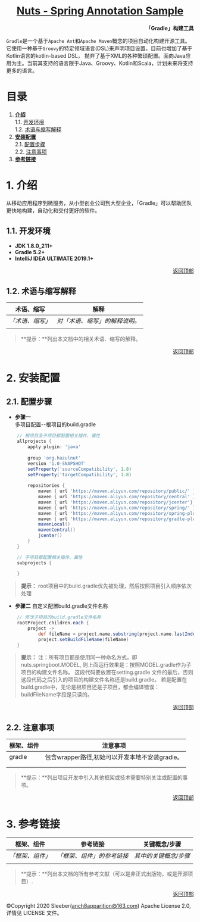 <h1 align="center"><a href="README.md">Nuts - Spring Annotation Sample</a></h1>  

**<p align="right">「Gradle」构建工具</p>**
`Gradle`是一个基于`Apache Ant`和`Apache Maven`概念的项目自动化构建开源工具。
它使用一种基于`Groovy`的特定领域语言(DSL)来声明项目设置，目前也增加了基于Kotlin语言的kotlin-based DSL，
抛弃了基于XML的各种繁琐配置。面向Java应用为主。当前其支持的语言限于Java、Groovy、Kotlin和Scala，计划未来将支持更多的语言。
# <a id="nav">目录</a>

1. **[介绍](#info)**  
    1.1. [开发环境](#dev)  
    1.2. [术语与缩写解释](#word)
2. **[安装配置](#config)**  
    2.1. [配置步骤](#step)  
    2.2. [注意事项](#focus) 
3. **[参考链接](#ref)** 

# <a id="info">1. 介绍</a>
从移动应用程序到微服务，从小型创业公司到大型企业，「Gradle」可以帮助团队更快地构建，自动化和交付更好的软件。  

## <a id="dev">1.1. 开发环境</a>  
- **JDK 1.8.0_211+**
- **Gradle 5.2+**
- **IntelliJ IDEA ULTIMATE 2019.1+**

<p align="right"><a href="#">返回顶部</a></p>  

## <a id="word">1.2. 术语与缩写解释</a>  
| 术语、缩写                                                    | 解释                                                         |
| ------------------------------------------------------------ | ------------------------------------------------------------ |
| *「术语、缩写」*                                               | *对「术语、缩写」的解释说明。*                                  |
|                                                              |                                                              |
> **提示：**列出本文档中的相关术语、缩写的解释。

<p align="right"><a href="#">返回顶部</a></p>  

# <a id="config">2. 安装配置</a>
## <a id="step">2.1. 配置步骤</a>  

+ **步骤一**  
    多项目配置--根项目的build.gradle
```groovy
    // 根项目及子项目都配置相关插件、属性
    allprojects {
        apply plugin: 'java'
    
        group 'org.hazulnut'
        version '1.0-SNAPSHOT'
        setProperty('sourceCompatibility', 1.8)
        setProperty('targetCompatibility', 1.8)
    
        repositories {
            maven { url 'https://maven.aliyun.com/repository/public/' }
            maven { url 'https://maven.aliyun.com/repository/central' }
            maven { url 'https://maven.aliyun.com/repository/jcenter'}
            maven { url 'https://maven.aliyun.com/repository/spring/' }
            maven { url 'https://maven.aliyun.com/repository/spring-plugin'}
            maven { url 'https://maven.aliyun.com/repository/gradle-plugin'}
            mavenLocal()
            mavenCentral()
            jcenter()
        }
    }

    // 子项目都配置相关插件、属性
    subprojects {
    
    }
```  
> **提示：** root项目中的build.gradle优先被处理，然后按照项目引入顺序依次处理

+ **步骤二** 
    自定义配置build.gradle文件名称
```groovy
    // 修改子项目的build.gradle文件名称
    rootProject.children.each {
        project ->
            def fileName = project.name.substring(project.name.lastIndexOf('.') + 1)+".gradle"
            project.setBuildFileName(fileName)
    }
```  
> **提示：** 注：所有项目都是使用同一种命名方式，即nuts.springboot.MODEL, 则上面运行效果是：按照MODEL.gradle作为子项目的构建文件名称。
>这段代码要放置在setting.gradle 文件的最后，否则这段代码之后引入的项目的构建文件名称还是build.gradle。
>若是配置在build.gradle中，无论是根项目还是子项目，都会编译错误：buildFileName字段是只读的。 


<p align="right"><a href="#">返回顶部</a></p>  

## <a id="focus">2.2. 注意事项</a>
| 框架、组件                                                    | 注意事项                                                      |
| ------------------------------------------------------------ | ------------------------------------------------------------ |
| gradle                                                       | 包含wrapper路径,初始可以开发本地不安装gradle。                   |
|  |  |
|  |  |

> **提示：**列出项目开发中引入其他框架或技术需要特别关注或配置的事项。

<p align="right"><a href="#">返回顶部</a></p>  

# <a id="ref">3. 参考链接</a>  
| 框架、组件                                                    | 参考链接                                                      | 关键概念/步骤                                                 |
| ------------------------------------------------------------ | ------------------------------------------------------------ | ------------------------------------------------------------ |
| *「框架、组件」*  | *「框架、组件」的参考链接*  |  *其中的关键概念/步骤*  |
|  |  |  |

> **提示：**列出本文档的所有参考文献（可以是非正式出版物，或是开源项目）.  

<p align="right"><a href="#">返回顶部</a></p>  

&copy;Copyright 2020 Sleeber(anch8apparition@163.com) Apache License 2.0, 详情见 LICENSE 文件。
